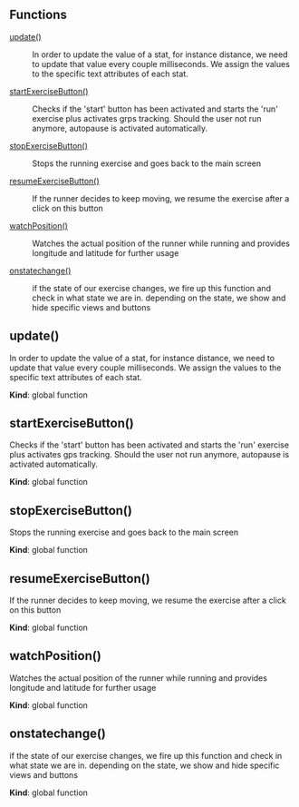 ## Functions

<dl>
<dt><a href="#update">update()</a></dt>
<dd><p>In order to update the value of a stat, for instance distance, we need to update that value every couple milliseconds.
We assign the values to the specific text attributes of each stat.</p>
</dd>
<dt><a href="#startExerciseButton">startExerciseButton()</a></dt>
<dd><p>Checks if the &#39;start&#39; button has been activated and starts the &#39;run&#39; exercise plus activates grps tracking.
Should the user not run anymore, autopause is activated automatically.</p>
</dd>
<dt><a href="#stopExerciseButton">stopExerciseButton()</a></dt>
<dd><p>Stops the running exercise and goes back to the main screen</p>
</dd>
<dt><a href="#resumeExerciseButton">resumeExerciseButton()</a></dt>
<dd><p>If the runner decides to keep moving, we resume the exercise after a click on this button</p>
</dd>
<dt><a href="#watchPosition">watchPosition()</a></dt>
<dd><p>Watches the actual position of the runner while running and provides longitude and latitude for further usage</p>
</dd>
<dt><a href="#onstatechange">onstatechange()</a></dt>
<dd><p>if the state of our exercise changes, we fire up this function and check in what state we are in.
 depending on the state, we show and hide specific views and buttons</p>
</dd>
</dl>

<a name="update"></a>

## update()
In order to update the value of a stat, for instance distance, we need to update that value every couple milliseconds.
We assign the values to the specific text attributes of each stat.

**Kind**: global function  
<a name="startExerciseButton"></a>

## startExerciseButton()
Checks if the 'start' button has been activated and starts the 'run' exercise plus activates gps tracking.
Should the user not run anymore, autopause is activated automatically.

**Kind**: global function  
<a name="stopExerciseButton"></a>

## stopExerciseButton()
Stops the running exercise and goes back to the main screen

**Kind**: global function  
<a name="resumeExerciseButton"></a>

## resumeExerciseButton()
If the runner decides to keep moving, we resume the exercise after a click on this button

**Kind**: global function  
<a name="watchPosition"></a>

## watchPosition()
Watches the actual position of the runner while running and provides longitude and latitude for further usage

**Kind**: global function  
<a name="onstatechange"></a>

## onstatechange()
if the state of our exercise changes, we fire up this function and check in what state we are in.
 depending on the state, we show and hide specific views and buttons

**Kind**: global function  